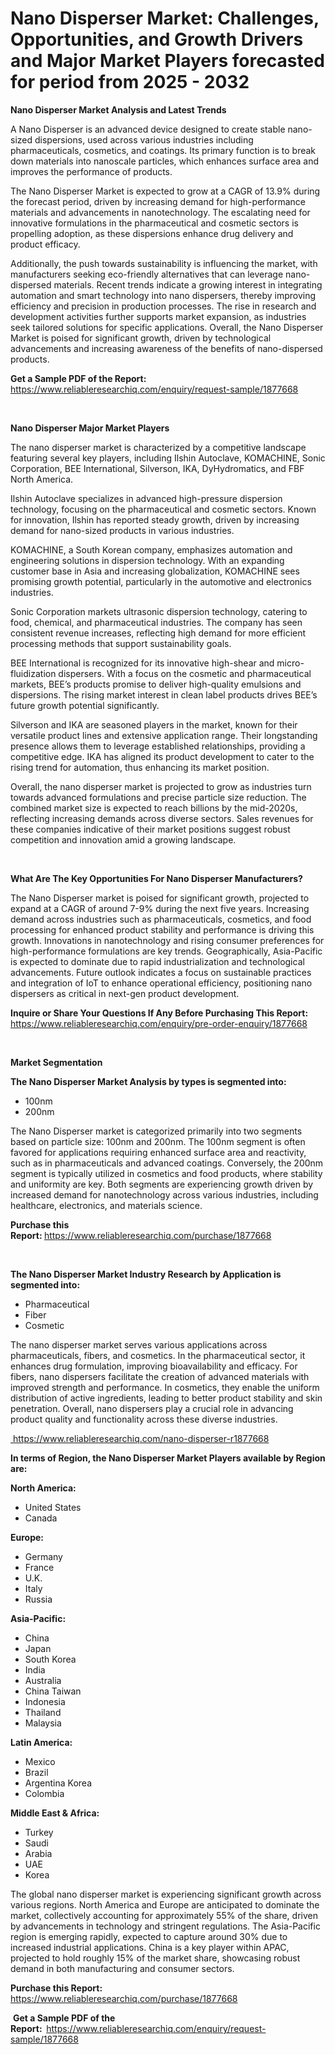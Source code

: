 <p><h1>Nano Disperser Market: Challenges, Opportunities, and Growth Drivers and Major Market Players forecasted for period from 2025 - 2032</h1></p><p><strong>Nano Disperser Market Analysis and Latest Trends</strong></p>
<p><p>A Nano Disperser is an advanced device designed to create stable nano-sized dispersions, used across various industries including pharmaceuticals, cosmetics, and coatings. Its primary function is to break down materials into nanoscale particles, which enhances surface area and improves the performance of products.</p><p>The Nano Disperser Market is expected to grow at a CAGR of 13.9% during the forecast period, driven by increasing demand for high-performance materials and advancements in nanotechnology. The escalating need for innovative formulations in the pharmaceutical and cosmetic sectors is propelling adoption, as these dispersions enhance drug delivery and product efficacy. </p><p>Additionally, the push towards sustainability is influencing the market, with manufacturers seeking eco-friendly alternatives that can leverage nano-dispersed materials. Recent trends indicate a growing interest in integrating automation and smart technology into nano dispersers, thereby improving efficiency and precision in production processes. The rise in research and development activities further supports market expansion, as industries seek tailored solutions for specific applications. Overall, the Nano Disperser Market is poised for significant growth, driven by technological advancements and increasing awareness of the benefits of nano-dispersed products.</p></p>
<p><strong>Get a Sample PDF of the Report:&nbsp;</strong> <a href="https://www.reliableresearchiq.com/enquiry/request-sample/1877668?utm_campaign=2469&utm_medium=2&utm_source=Github&utm_content=ia&utm_term=12042025&utm_id=nano-disperser">https://www.reliableresearchiq.com/enquiry/request-sample/1877668</a></p>
<p>&nbsp;</p>
<p><strong>Nano Disperser Major Market Players</strong></p>
<p><p>The nano disperser market is characterized by a competitive landscape featuring several key players, including Ilshin Autoclave, KOMACHINE, Sonic Corporation, BEE International, Silverson, IKA, DyHydromatics, and FBF North America. </p><p>Ilshin Autoclave specializes in advanced high-pressure dispersion technology, focusing on the pharmaceutical and cosmetic sectors. Known for innovation, Ilshin has reported steady growth, driven by increasing demand for nano-sized products in various industries. </p><p>KOMACHINE, a South Korean company, emphasizes automation and engineering solutions in dispersion technology. With an expanding customer base in Asia and increasing globalization, KOMACHINE sees promising growth potential, particularly in the automotive and electronics industries.</p><p>Sonic Corporation markets ultrasonic dispersion technology, catering to food, chemical, and pharmaceutical industries. The company has seen consistent revenue increases, reflecting high demand for more efficient processing methods that support sustainability goals.</p><p>BEE International is recognized for its innovative high-shear and micro-fluidization dispersers. With a focus on the cosmetic and pharmaceutical markets, BEE’s products promise to deliver high-quality emulsions and dispersions. The rising market interest in clean label products drives BEE’s future growth potential significantly.</p><p>Silverson and IKA are seasoned players in the market, known for their versatile product lines and extensive application range. Their longstanding presence allows them to leverage established relationships, providing a competitive edge. IKA has aligned its product development to cater to the rising trend for automation, thus enhancing its market position.</p><p>Overall, the nano disperser market is projected to grow as industries turn towards advanced formulations and precise particle size reduction. The combined market size is expected to reach billions by the mid-2020s, reflecting increasing demands across diverse sectors. Sales revenues for these companies indicative of their market positions suggest robust competition and innovation amid a growing landscape.</p></p>
<p>&nbsp;</p>
<p><strong>What Are The Key Opportunities For Nano Disperser Manufacturers?</strong></p>
<p><p>The Nano Disperser market is poised for significant growth, projected to expand at a CAGR of around 7-9% during the next five years. Increasing demand across industries such as pharmaceuticals, cosmetics, and food processing for enhanced product stability and performance is driving this growth. Innovations in nanotechnology and rising consumer preferences for high-performance formulations are key trends. Geographically, Asia-Pacific is expected to dominate due to rapid industrialization and technological advancements. Future outlook indicates a focus on sustainable practices and integration of IoT to enhance operational efficiency, positioning nano dispersers as critical in next-gen product development.</p></p>
<p><strong>Inquire or Share Your Questions If Any Before Purchasing This Report:</strong> <a href="https://www.reliableresearchiq.com/enquiry/pre-order-enquiry/1877668?utm_campaign=2469&utm_medium=2&utm_source=Github&utm_content=ia&utm_term=12042025&utm_id=nano-disperser">https://www.reliableresearchiq.com/enquiry/pre-order-enquiry/1877668</a></p>
<p>&nbsp;</p>
<p><strong>Market Segmentation</strong></p>
<p><strong>The Nano Disperser Market Analysis by types is segmented into:</strong></p>
<p><ul><li>100nm</li><li>200nm</li></ul></p>
<p><p>The Nano Disperser market is categorized primarily into two segments based on particle size: 100nm and 200nm. The 100nm segment is often favored for applications requiring enhanced surface area and reactivity, such as in pharmaceuticals and advanced coatings. Conversely, the 200nm segment is typically utilized in cosmetics and food products, where stability and uniformity are key. Both segments are experiencing growth driven by increased demand for nanotechnology across various industries, including healthcare, electronics, and materials science.</p></p>
<p><strong>Purchase this Report:&nbsp;</strong><a href="https://www.reliableresearchiq.com/purchase/1877668?utm_campaign=2469&utm_medium=2&utm_source=Github&utm_content=ia&utm_term=12042025&utm_id=nano-disperser">https://www.reliableresearchiq.com/purchase/1877668</a></p>
<p>&nbsp;</p>
<p><strong>The Nano Disperser Market Industry Research by Application is segmented into:</strong></p>
<p><ul><li>Pharmaceutical</li><li>Fiber</li><li>Cosmetic</li></ul></p>
<p><p>The nano disperser market serves various applications across pharmaceuticals, fibers, and cosmetics. In the pharmaceutical sector, it enhances drug formulation, improving bioavailability and efficacy. For fibers, nano dispersers facilitate the creation of advanced materials with improved strength and performance. In cosmetics, they enable the uniform distribution of active ingredients, leading to better product stability and skin penetration. Overall, nano dispersers play a crucial role in advancing product quality and functionality across these diverse industries.</p></p>
<p><a href="https://www.reliableresearchiq.com/nano-disperser-r1877668?utm_campaign=2469&utm_medium=2&utm_source=Github&utm_content=ia&utm_term=12042025&utm_id=nano-disperser">&nbsp;https://www.reliableresearchiq.com/nano-disperser-r1877668</a></p>
<p><strong>In terms of Region, the Nano Disperser Market Players available by Region are:</strong></p>
<p>
    <p> <strong> North America: </strong>
        <ul>
            <li>United States</li>
            <li>Canada</li>
        </ul>
        </p> 
    <p> <strong> Europe: </strong>
        <ul>
            <li>Germany</li>
            <li>France</li>
            <li>U.K.</li>
            <li>Italy</li>
            <li>Russia</li>
        </ul>
        </p> 
    <p> <strong> Asia-Pacific: </strong>
        <ul>
            <li>China</li>
            <li>Japan</li>
            <li>South Korea</li>
            <li>India</li>
            <li>Australia</li>
            <li>China Taiwan</li>
            <li>Indonesia</li>
            <li>Thailand</li>
            <li>Malaysia</li>
        </ul>
        </p> 
    <p> <strong> Latin America: </strong>
        <ul>
            <li>Mexico</li>
            <li>Brazil</li>
            <li>Argentina Korea</li>
            <li>Colombia</li>
        </ul>
        </p> 
    <p> <strong> Middle East & Africa: </strong>
        <ul>
            <li>Turkey</li>
            <li>Saudi</li>
            <li>Arabia</li>
            <li>UAE</li>
            <li>Korea</li>
        </ul>
    </p>
    </p>
<p><p>The global nano disperser market is experiencing significant growth across various regions. North America and Europe are anticipated to dominate the market, collectively accounting for approximately 55% of the share, driven by advancements in technology and stringent regulations. The Asia-Pacific region is emerging rapidly, expected to capture around 30% due to increased industrial applications. China is a key player within APAC, projected to hold roughly 15% of the market share, showcasing robust demand in both manufacturing and consumer sectors.</p></p>
<p><strong>Purchase this Report: </strong><a href="https://www.reliableresearchiq.com/purchase/1877668?utm_campaign=2469&utm_medium=2&utm_source=Github&utm_content=ia&utm_term=12042025&utm_id=nano-disperser">https://www.reliableresearchiq.com/purchase/1877668</a></p>
<p>&nbsp;<strong>Get a Sample PDF of the Report:&nbsp;&nbsp;</strong><a href="https://www.reliableresearchiq.com/enquiry/request-sample/1877668?utm_campaign=2469&utm_medium=2&utm_source=Github&utm_content=ia&utm_term=12042025&utm_id=nano-disperser">https://www.reliableresearchiq.com/enquiry/request-sample/1877668</a></p>
<p><strong></strong></p>
<p><p></p><p></p><p></p></p>